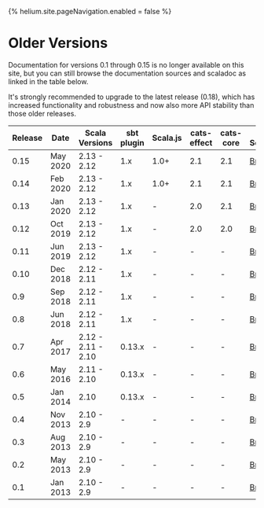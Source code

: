 {%
  helium.site.pageNavigation.enabled = false
%}

Older Versions
==============

Documentation for versions 0.1 through 0.15 is no longer available on this site, 
but you can still browse the documentation sources and scaladoc as linked in the table below.

It's strongly recommended to upgrade to the latest release (0.18), which has increased functionality and robustness
and now also more API stability than those older releases.


| Release | Date | Scala Versions | sbt plugin  | Scala.js | cats-effect | cats-core | Doc Sources | API (Scaladoc) |
| ------- | ---- | -------------- | ----------- | -------- | ----------- | --------- | ----------- | -------------- |
| 0.15 | May 2020 | 2.13 - 2.12 | 1.x | 1.0+ | 2.1 | 2.1 |    [Browse][doc15] | [Browse][api15] |
| 0.14 | Feb 2020 | 2.13 - 2.12 | 1.x | 1.0+ | 2.1 | 2.1 |    [Browse][doc14] | [Browse][api14] |
| 0.13 | Jan 2020 | 2.13 - 2.12 | 1.x | -    | 2.0 | 2.1 |    [Browse][doc13] | [Browse][api13] |
| 0.12 | Oct 2019 | 2.13 - 2.12 | 1.x | -    | 2.0 | 2.0 |    [Browse][doc12] | [Browse][api12] |
| 0.11 | Jun 2019 | 2.13 - 2.12 | 1.x | -    | -   | -   |    [Browse][doc11] | [Browse][api11] |
| 0.10 | Dec 2018 | 2.12 - 2.11 | 1.x | -    | -   | -   |    [Browse][doc10] | [Browse][api10] |
| 0.9  | Sep 2018 | 2.12 - 2.11 | 1.x | -    | -   | -   |    [Browse][doc09] | [Browse][api09] |
| 0.8  | Jun 2018 | 2.12 - 2.11 | 1.x | -    | -   | -   |    [Browse][doc08] | [Browse][api08] |
| 0.7  | Apr 2017 | 2.12 - 2.11 - 2.10 | 0.13.x | - | - | - | [Browse][doc07] | [Browse][api07] |
| 0.6  | May 2016 | 2.11 - 2.10 | 0.13.x | -   | -  | -  |    [Browse][doc06] | [Browse][api06] |
| 0.5  | Jan 2014 | 2.10        | 0.13.x | -   | -  | -  |    [Browse][doc05] | [Browse][api05] |
| 0.4  | Nov 2013 | 2.10 - 2.9  | -   | -   | -   | -    |    [Browse][doc04] | [Browse][api04] |
| 0.3  | Aug 2013 | 2.10 - 2.9  | -   | -   | -   | -    |    [Browse][doc03] | [Browse][api03] |
| 0.2  | May 2013 | 2.10 - 2.9  | -   | -   | -   | -    |    [Browse][doc02] | [Browse][api02] |
| 0.1  | Jan 2013 | 2.10 - 2.9  | -   | -   | -   | -    |    [Browse][doc01] | [Browse][api01] |

[doc15]: https://github.com/planet42/Laika/tree/0.15.0/docs
[doc14]: https://github.com/planet42/Laika/tree/0.14.0/docs
[doc13]: https://github.com/planet42/Laika/tree/0.13.0/docs
[doc12]: https://github.com/planet42/Laika/tree/0.12.0/docs
[doc11]: https://github.com/planet42/Laika/tree/0.11.0/docs
[doc10]: https://github.com/planet42/Laika/tree/0.10.0/docs
[doc09]: https://github.com/planet42/Laika/tree/0.9.0/docs
[doc08]: https://github.com/planet42/Laika/tree/0.8.0/docs
[doc07]: https://github.com/planet42/Laika/tree/0.7.0/docs
[doc06]: https://github.com/planet42/Laika/tree/0.6.0/docs
[doc05]: https://github.com/planet42/Laika/tree/0.5.0/docs
[doc04]: https://github.com/planet42/Laika/tree/0.4.0/docs
[doc03]: https://github.com/planet42/Laika/tree/0.3.0/docs
[doc02]: https://github.com/planet42/Laika/tree/0.2.0/docs
[doc01]: https://github.com/planet42/Laika/tree/0.1.0/docs

[api15]: https://javadoc.io/doc/org.planet42/laika-core_2.12/0.15.0/laika/api/index.html
[api14]: https://javadoc.io/doc/org.planet42/laika-core_2.12/0.14.0/laika/api/index.html
[api13]: https://javadoc.io/doc/org.planet42/laika-core_2.12/0.13.0/laika/api/index.html
[api12]: https://javadoc.io/doc/org.planet42/laika-core_2.12/0.12.0/laika/api/index.html
[api11]: https://javadoc.io/doc/org.planet42/laika-core_2.12/0.11.0/laika/api/index.html
[api10]: https://javadoc.io/doc/org.planet42/laika-core_2.12/0.10.0/laika/api/index.html
[api09]: https://javadoc.io/doc/org.planet42/laika-core_2.12/0.9.0/laika/api/index.html
[api08]: https://javadoc.io/doc/org.planet42/laika-core_2.12/0.8.0/laika/api/index.html
[api07]: https://javadoc.io/doc/org.planet42/laika-core_2.12/0.7.0/laika/api/index.html
[api06]: https://javadoc.io/doc/org.planet42/laika-core_2.11/0.6.0/index.html#package
[api05]: https://javadoc.io/doc/org.planet42/laika-core_2.10/0.5.0/index.html#package
[api04]: https://javadoc.io/doc/org.planet42/laika_2.10/0.4.0/index.html#package
[api03]: https://javadoc.io/doc/org.planet42/laika_2.10/0.3.0/index.html#package
[api02]: https://javadoc.io/doc/org.planet42/laika_2.10/0.2.0/index.html#package
[api01]: https://javadoc.io/doc/org.planet42/laika_2.10/0.1.0/index.html#package

